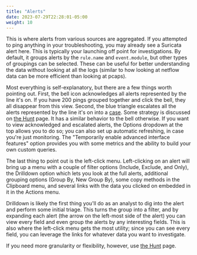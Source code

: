 ```yaml
---
title: "Alerts"
date: 2023-07-29T22:28:01-05:00
weight: 10
---
```


This is where alerts from various sources are aggregated. If you attempted to ping anything in your troubleshooting, you may already see a Suricata alert here. This is typically your launching off point for investigations. By default, it groups alerts by the `rule.name` and `event.module`, but other types of groupings can be selected. These can be useful for better understanding the data without looking at all the logs (similar to how looking at netflow data can be more efficient than looking at pcaps).

Most everything is self-explanatory, but there are a few things worth pointing out. First, the bell icon acknowledges all alerts represented by the line it's on. If you have 200 pings grouped together and click the bell, they all disappear from this view. Second, the blue triangle escalates all the alerts represented by the line it's on into a [case](./cases). Some strategy is discussed on [the Hunt](./hunt) page. It has a similar behavior to the bell otherwise. If you want to view acknowledged and escalated alerts, the Options dropdown at the top allows you to do so; you can also set up automatic refreshing, in case you're just monitoring. The "Temporarily enable advanced interface features" option provides you with some metrics and the ability to build your own custom queries.

The last thing to point out is the left-click menu. Left-clicking on an alert will bring up a menu with a couple of filter options (Include, Exclude, and Only), the Drilldown option which lets you look at the full alerts, additional grouping options (Group By, New Group By), some copy methods in the Clipboard menu, and several links with the data you clicked on embedded in it in the Actions menu.

Drilldown is likely the first thing you'll do as an analyst to dig into the alert and perform some initial triage. This turns the group into a filter, and by expanding each alert (the arrow on the left-most side of the alert) you can view every field and even group the alerts by any interesting fields. This is also where the left-click menu gets the most utility; since you can see every field, you can leverage the links for whatever data you want to investigate.

If you need more granularity or flexibility, however, use [the Hunt](./hunt) page.
